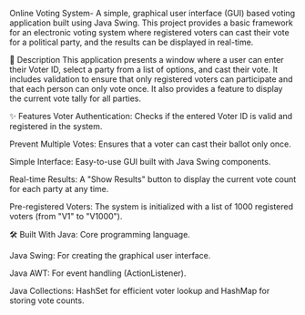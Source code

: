 Online Voting System-
A simple, graphical user interface (GUI) based voting application built using Java Swing. This project provides a basic framework for an electronic voting system where registered voters can cast their vote for a political party, and the results can be displayed in real-time.

📜 Description
This application presents a window where a user can enter their Voter ID, select a party from a list of options, and cast their vote. It includes validation to ensure that only registered voters can participate and that each person can only vote once. It also provides a feature to display the current vote tally for all parties.

✨ Features
Voter Authentication: Checks if the entered Voter ID is valid and registered in the system.

Prevent Multiple Votes: Ensures that a voter can cast their ballot only once.

Simple Interface: Easy-to-use GUI built with Java Swing components.

Real-time Results: A "Show Results" button to display the current vote count for each party at any time.

Pre-registered Voters: The system is initialized with a list of 1000 registered voters (from "V1" to "V1000").

🛠️ Built With
Java: Core programming language.

Java Swing: For creating the graphical user interface.

Java AWT: For event handling (ActionListener).

Java Collections: HashSet for efficient voter lookup and HashMap for storing vote counts.
